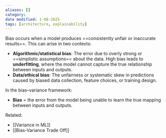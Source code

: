 ```yaml
---
aliases: []
category:
date modified: 1-08-2025
tags: [architecture, explainability]
---
```

Bias occurs when a model produces ==consistently unfair or inaccurate results==. This can arise in two contexts:

- **Algorithmic/statistical bias**: The error due to overly strong or ==simplistic assumptions== about the data. High bias leads to **underfitting**, where the model cannot capture the true relationship between inputs and outputs.
- **Data/ethical bias**: The unfairness or systematic skew in predictions caused by biased data collection, feature choices, or training design.

In the bias–variance framework:
- **Bias** = the error from the model being unable to learn the true mapping between inputs and outputs.
  
Related:
- [[Variance in ML]]
- [[Bias-Variance Trade Off]]